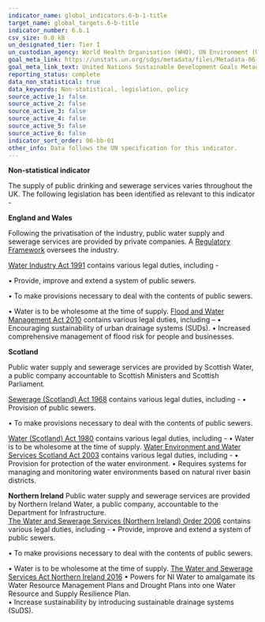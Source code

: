 ```yaml
---
indicator_name: global_indicators.6-b-1-title
target_name: global_targets.6-b-title
indicator_number: 6.b.1
csv_size: 0.0 kB
un_designated_tier: Tier I
un_custodian_agency: World Health Organisation (WHO), UN Environment (UNEP), Organisation for Economic Co-operation and Development (OECD)
goal_meta_link: https://unstats.un.org/sdgs/metadata/files/Metadata-06-0B-01.pdf
goal_meta_link_text: United Nations Sustainable Development Goals Metadata (PDF 395 KB)
reporting_status: complete
data_non_statistical: true
data_keywords: Non-statistical, legislation, policy
source_active_1: false
source_active_2: false
source_active_3: false
source_active_4: false
source_active_5: false
source_active_6: false
indicator_sort_order: 06-bb-01
other_info: Data follows the UN specification for this indicator. 
---
```

**Non-statistical indicator**

The supply of public drinking and sewerage services varies throughout the UK. The following legislation has been identified as relevant to this indicator -   

<b>England and Wales</b>
 
Following the privatisation of the industry, public water supply and sewerage services are provided by private companies. A [Regulatory Framework](https://www.ofwat.gov.uk/regulated-companies/ofwat-industry-overview/) oversees the industry. 

[Water Industry Act 1991](http://www.legislation.gov.uk/ukpga/1991/56/introduction) contains various legal duties, including -

•	Provide, improve and extend a system of public sewers.

•	To make provisions necessary to deal with the contents of public sewers.
  
•	Water is to be wholesome at the time of supply. 
[Flood and Water Management Act 2010](https://www.legislation.gov.uk/ukpga/2010/29/contents)
contains various legal duties, including – 
•	 Encouraging sustainability of urban drainage systems (SUDs).
•	 Increased comprehensive management of flood risk for people and businesses.

<b>Scotland</b>

Public water supply and sewerage services are provided by Scottish Water, a public company accountable to Scottish Ministers and Scottish Parliament.  

[Sewerage (Scotland) Act 1968](http://www.legislation.gov.uk/ukpga/1968/47/introduction) contains various legal duties, including -
•	Provision of public sewers.

•	To make provisions necessary to deal with the contents of public sewers.  

[Water (Scotland) Act 1980](http://www.legislation.gov.uk/ukpga/1980/45/introduction) contains various legal duties, including -
•	Water is to be wholesome at the time of supply.
[Water Environment and Water Services Scotland Act 2003](https://www.legislation.gov.uk/asp/2003/3/content) contains various legal duties, including -
•	 Provision for protection of the water environment.
•	Requires systems for managing and monitoring water environments based on natural river basin districts.

<b>Northern Ireland</b>
Public water supply and sewerage services are provided by Northern Ireland Water, a public company, accountable to the Department for Infrastructure.  
[The Water and Sewerage Services (Northern Ireland) Order 2006](http://www.legislation.gov.uk/nisi/2006/3336/introduction)  contains various legal duties, including -
•	Provide, improve and extend a system of public sewers. 

•	To make provisions necessary to deal with the contents of public sewers.  

•	Water is to be wholesome at the time of supply.
[The Water and Sewerage Services Act Northern Ireland 2016](https://www.legislation.gov.uk/nia/2016/7/contents) 
•	 Powers for NI Water to amalgamate its Water Resource Management Plans and Drought Plans into one Water Resource and Supply Resilience Plan.                                                                                
•	Increase sustainability by introducing sustainable drainage systems (SuDS).